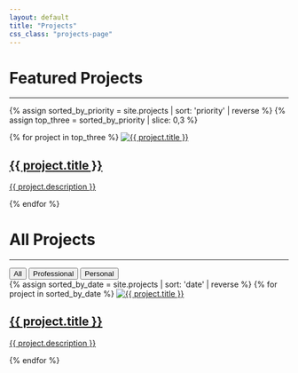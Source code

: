 ```yaml
---
layout: default
title: "Projects"
css_class: "projects-page"
---
```


# Featured Projects
---
<!-- Featured Projects (highest priority) -->
<div class="featured-gallery">
  {% assign sorted_by_priority = site.projects | sort: 'priority' | reverse %}
  {% assign top_three = sorted_by_priority | slice: 0,3 %}

  {% for project in top_three %}
    <a
      class="project-item"
      data-category="{{ project.category }}"
      href="{{ project.url }}"
    >
      <img src="{{ project.header_image | relative_url }}" alt="{{ project.title }}">
      <h2>{{ project.title }}</h2>
      <p>{{ project.description }}</p>
    </a>
  {% endfor %}
</div>



<!-- All Projects (sorted newest to oldest by date) -->
# All Projects
---

<!-- Filter Buttons -->
<div class="project-filters">
  <button data-filter="all" onclick="filterAllProjects('all')">All</button>
  <button data-filter="professional" onclick="filterAllProjects('professional')">Professional</button>
  <button data-filter="personal" onclick="filterAllProjects('personal')">Personal</button>
</div>

<!-- All Projects (sorted newest to oldest by date) -->
<div class="all-gallery">
  {% assign sorted_by_date = site.projects | sort: 'date' | reverse %}
  {% for project in sorted_by_date %}
    <a
      class="project-item"
      data-category="{{ project.category }}"
      href="{{ project.url }}"
    >
      <img src="{{ project.header_image | relative_url }}" alt="{{ project.title }}">
      <h2>{{ project.title }}</h2>
      <p>{{ project.description }}</p>
    </a>
  {% endfor %}
</div>

<script>
  function filterAllProjects(category) {
    // 1. Filter logic for .all-gallery
    const items = document.querySelectorAll('.all-gallery .project-item');
    items.forEach(item => {
      if (category === 'all') {
        item.style.display = 'block';
      } else {
        const cat = item.getAttribute('data-category');
        item.style.display = (cat === category) ? 'block' : 'none';
      }
    });

    // 2. Highlight the correct button
    const buttons = document.querySelectorAll('.project-filters button');
    buttons.forEach(btn => {
      // Remove .active from all buttons
      btn.classList.remove('active');
      // If this button's data-filter matches `category`, add .active
      if (btn.dataset.filter === category) {
        btn.classList.add('active');
      }
    });
  }

   //Optionally: Call `filterAllProjects('all')` by default on page load:
   document.addEventListener('DOMContentLoaded', () => {
   filterAllProjects('all');
   });
</script>
